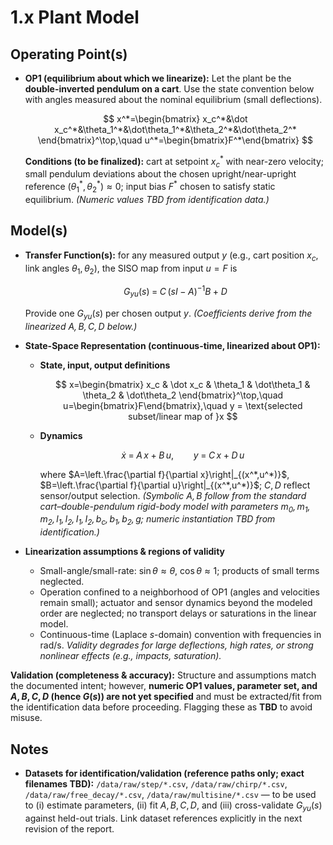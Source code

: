 # 1.x Plant Model

## Operating Point(s)

* **OP1 (equilibrium about which we linearize):**
  Let the plant be the **double-inverted pendulum on a cart**. Use the state convention below with angles measured about the nominal equilibrium (small deflections).

  $$
  x^*=\begin{bmatrix}
  x_c^*&\dot x_c^*&\theta_1^*&\dot\theta_1^*&\theta_2^*&\dot\theta_2^*
  \end{bmatrix}^\top,\quad
  u^*=\begin{bmatrix}F^*\end{bmatrix}
  $$

  **Conditions (to be finalized):** cart at setpoint $x_c^*$ with near-zero velocity; small pendulum deviations about the chosen upright/near-upright reference $(\theta_1^*,\theta_2^*)\approx 0$; input bias $F^*$ chosen to satisfy static equilibrium. *(Numeric values TBD from identification data.)*&#x20;

## Model(s)

* **Transfer Function(s):** for any measured output $y$ (e.g., cart position $x_c$, link angles $\theta_1,\theta_2$), the SISO map from input $u=F$ is

  $$
  G_{y u}(s)\;=\;C\,(sI-A)^{-1}B\;+\;D
  $$

  Provide one $G_{y u}(s)$ per chosen output $y$. *(Coefficients derive from the linearized $A,B,C,D$ below.)*&#x20;

* **State-Space Representation (continuous-time, linearized about OP1):**

  * **State, input, output definitions**

    $$
    x=\begin{bmatrix}
    x_c & \dot x_c & \theta_1 & \dot\theta_1 & \theta_2 & \dot\theta_2
    \end{bmatrix}^\top,\quad
    u=\begin{bmatrix}F\end{bmatrix},\quad
    y = \text{selected subset/linear map of }x
    $$
  * **Dynamics**

    $$
      \dot{x} \;=\; A\,x + B\,u,\qquad y \;=\; C\,x + D\,u
    $$

    where $A=\left.\frac{\partial f}{\partial x}\right|_{(x^*,u^*)}$, $B=\left.\frac{\partial f}{\partial u}\right|_{(x^*,u^*)}$; $C,D$ reflect sensor/output selection. *(Symbolic $A,B$ follow from the standard cart–double-pendulum rigid-body model with parameters $m_0,m_1,m_2,l_1,l_2,I_1,I_2,b_c,b_1,b_2,g$; numeric instantiation TBD from identification.)*&#x20;

* **Linearization assumptions & regions of validity**

  * Small-angle/small-rate: $\sin\theta \approx \theta$, $\cos\theta \approx 1$; products of small terms neglected.
  * Operation confined to a neighborhood of OP1 (angles and velocities remain small); actuator and sensor dynamics beyond the modeled order are neglected; no transport delays or saturations in the linear model.
  * Continuous-time (Laplace $s$-domain) convention with frequencies in rad/s.
    *Validity degrades for large deflections, high rates, or strong nonlinear effects (e.g., impacts, saturation).*&#x20;

**Validation (completeness & accuracy):** Structure and assumptions match the documented intent; however, **numeric OP1 values, parameter set, and $A,B,C,D$ (hence $G(s)$) are not yet specified** and must be extracted/fit from the identification data before proceeding. Flagging these as **TBD** to avoid misuse.&#x20;

## Notes

* **Datasets for identification/validation (reference paths only; exact filenames TBD):**
  `/data/raw/step/*.csv`, `/data/raw/chirp/*.csv`, `/data/raw/free_decay/*.csv`, `/data/raw/multisine/*.csv` — to be used to (i) estimate parameters, (ii) fit $A,B,C,D$, and (iii) cross-validate $G_{yu}(s)$ against held-out trials. Link dataset references explicitly in the next revision of the report. &#x20;
